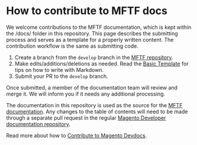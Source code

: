 # How to contribute to MFTF docs

We welcome contributions to the MFTF documentation, which is kept within the /docs/ folder in this repository.
This page describes the submitting process and serves as a template for a properly written content.
The contribution workflow is the same as submitting code.

1. Create a branch from the `develop` branch in the [MFTF repository][].
1. Make edits/additions/deletions as needed. Read the [Basic Template][] for tips on how to write with Markdown.
1. Submit your PR to the `develop` branch.

Once submitted, a member of the documentation team will review and merge it.
We will inform you if it needs any additional processing.

The documentation in this repository is used as the source for the [MFTF documentation][].
Any changes to the table of contents will need to be made through a separate pull request in the regular [Magento Developer documentation repository][].

Read more about how to [Contribute to Magento Devdocs][].

<!-- For readability, we abstract the link URLS to the bottom of the page. The extra set of square brackets denotes it is a link, rather than plain brackets. >

<!-- Link Definitions -->
[Magento Developer documentation repository]: https://github.com/magento/devdocs/blob/master/_data/toc/mftf.yml
[MFTF repository]: https://github.com/magento/magento2-functional-testing-framework
[Contribute to Magento Devdocs]: https://github.com/magento/devdocs/blob/master/.github/CONTRIBUTING.md
[MFTF documentation]: https://devdocs.magento.com/mftf/docs/introduction.html
[Basic Template]: https://devdocs.magento.com/guides/v2.3/contributor-guide/templates/basic_template.html
